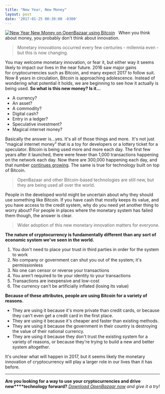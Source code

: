```yaml
---
title: "New Year, New Money" 
layout: post
date: '2017-01-25 00:30:00 -0300'
---
```

        
[![New Year New Money on OpenBazaar using Bitcoin](https://blog.openbazaar.org/wp-content/uploads/2017/01/New-Year-New-Money.png)](https://blog.openbazaar.org/wp-content/uploads/2017/01/New-Year-New-Money.png)   When you think about money, you probably don't think about innovation.

> Monetary innovations occurred every few centuries - millennia even - but this is now changing.

You may welcome monetary innovation, or fear it, but either way it seems likely to impact our lives in the near future. 2016 saw major gains for cryptocurrencies such as Bitcoin, and many expect 2017 to follow suit. Now 8 years in circulation, Bitcoin is approaching adolescence. Instead of wondering what potential it holds, we are beginning to see how it actually is being used. **So what is this new money? Is it...**

*   A currency?
*   An asset?
*   A commodity?
*   Digital cash?
*   Entry in a ledger?
*   Speculative investment?
*   Magical internet money?

Basically the answer is...yes. It's all of those things and more.  It's not just "magical internet money" that is a toy for developers or a lottery ticket for a speculator. Bitcoin is being used more and more each day. The first few years after it launched, there were fewer than 1,000 transactions happening on the network each day. Now there are 300,000 happening each day, and that number [continues growing](https://blockchain.info/charts/n-transactions?timespan=all). The same is true for technology built on top of Bitcoin.

> OpenBazaar and other Bitcoin-based technologies are still new, but they are being used all over the world.

People in the developed world might be uncertain about why they should use something like Bitcoin. If you have cash that mostly keeps its value, and you have access to the credit system, why do you need yet another thing to worry about? For people in places where the monetary system has failed them though, the answer is clear.

> Wider adoption of this new monetary innovation matters for everyone.

**The nature of cryptocurrency is fundamentally different than any sort of economic system we've seen in the world.**

1.  You don't need to place your trust in third parties in order for the system to work
2.  No company or government can shut you out of the system; it's permissionless
3.  No one can censor or reverse your transactions
4.  You aren't required to tie your identity to your transactions
5.  Transactions are inexpensive and low-cost
6.  The currency can't be artificially inflated (losing its value)

**Because of these attributes, people are using Bitcoin for a variety of reasons.**

*   They are using it because it's more private than credit cards, or because they can't even get a credit card in the first place.
*   They are using it because it's cheaper and faster than existing methods.
*   They are using it because the government in their country is destroying the value of their national currency.
*   They are using it because they don't trust the existing system for a variety of reasons, or because they're trying to build a new and better system altogether.

It's unclear what will happen in 2017, but it seems likely the monetary innovation of cryptocurrency will play a larger role in our lives than it has before.  

* * *

**Are you looking for a way to use your cryptocurrencies and drive new****technology forward?** _[Download OpenBazaar now](http://openbazaar.org/) and give it a try!_